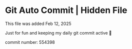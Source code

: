 # Git Auto Commit | Hidden File

This file was added Feb 12, 2025

Just for fun and keeping my daily git commit active 🤪

commit number: 554398
